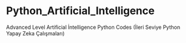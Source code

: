 # Python_Artificial_Intelligence
Advanced Level Artificial İntelligence Python Codes
(İleri Seviye Python Yapay Zeka Çalışmaları)

